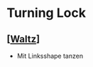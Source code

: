 # Turning Lock

## [[Waltz]]

- Mit Linksshape tanzen


[//begin]: # "Autogenerated link references for markdown compatibility"
[Waltz]: Waltz "Waltz"
[//end]: # "Autogenerated link references"